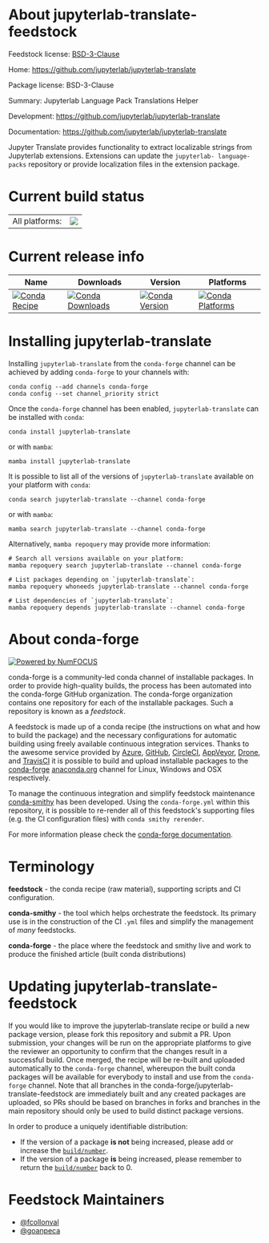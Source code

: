 About jupyterlab-translate-feedstock
====================================

Feedstock license: [BSD-3-Clause](https://github.com/conda-forge/jupyterlab-translate-feedstock/blob/main/LICENSE.txt)

Home: https://github.com/jupyterlab/jupyterlab-translate

Package license: BSD-3-Clause

Summary: Jupyterlab Language Pack Translations Helper

Development: https://github.com/jupyterlab/jupyterlab-translate

Documentation: https://github.com/jupyterlab/jupyterlab-translate

Jupyter Translate provides functionality to extract localizable strings
from Jupyterlab extensions. Extensions can update the `jupyterlab-
language-packs` repository or provide localization files in the extension
package.


Current build status
====================


<table><tr><td>All platforms:</td>
    <td>
      <a href="https://dev.azure.com/conda-forge/feedstock-builds/_build/latest?definitionId=10746&branchName=main">
        <img src="https://dev.azure.com/conda-forge/feedstock-builds/_apis/build/status/jupyterlab-translate-feedstock?branchName=main">
      </a>
    </td>
  </tr>
</table>

Current release info
====================

| Name | Downloads | Version | Platforms |
| --- | --- | --- | --- |
| [![Conda Recipe](https://img.shields.io/badge/recipe-jupyterlab--translate-green.svg)](https://anaconda.org/conda-forge/jupyterlab-translate) | [![Conda Downloads](https://img.shields.io/conda/dn/conda-forge/jupyterlab-translate.svg)](https://anaconda.org/conda-forge/jupyterlab-translate) | [![Conda Version](https://img.shields.io/conda/vn/conda-forge/jupyterlab-translate.svg)](https://anaconda.org/conda-forge/jupyterlab-translate) | [![Conda Platforms](https://img.shields.io/conda/pn/conda-forge/jupyterlab-translate.svg)](https://anaconda.org/conda-forge/jupyterlab-translate) |

Installing jupyterlab-translate
===============================

Installing `jupyterlab-translate` from the `conda-forge` channel can be achieved by adding `conda-forge` to your channels with:

```
conda config --add channels conda-forge
conda config --set channel_priority strict
```

Once the `conda-forge` channel has been enabled, `jupyterlab-translate` can be installed with `conda`:

```
conda install jupyterlab-translate
```

or with `mamba`:

```
mamba install jupyterlab-translate
```

It is possible to list all of the versions of `jupyterlab-translate` available on your platform with `conda`:

```
conda search jupyterlab-translate --channel conda-forge
```

or with `mamba`:

```
mamba search jupyterlab-translate --channel conda-forge
```

Alternatively, `mamba repoquery` may provide more information:

```
# Search all versions available on your platform:
mamba repoquery search jupyterlab-translate --channel conda-forge

# List packages depending on `jupyterlab-translate`:
mamba repoquery whoneeds jupyterlab-translate --channel conda-forge

# List dependencies of `jupyterlab-translate`:
mamba repoquery depends jupyterlab-translate --channel conda-forge
```


About conda-forge
=================

[![Powered by
NumFOCUS](https://img.shields.io/badge/powered%20by-NumFOCUS-orange.svg?style=flat&colorA=E1523D&colorB=007D8A)](https://numfocus.org)

conda-forge is a community-led conda channel of installable packages.
In order to provide high-quality builds, the process has been automated into the
conda-forge GitHub organization. The conda-forge organization contains one repository
for each of the installable packages. Such a repository is known as a *feedstock*.

A feedstock is made up of a conda recipe (the instructions on what and how to build
the package) and the necessary configurations for automatic building using freely
available continuous integration services. Thanks to the awesome service provided by
[Azure](https://azure.microsoft.com/en-us/services/devops/), [GitHub](https://github.com/),
[CircleCI](https://circleci.com/), [AppVeyor](https://www.appveyor.com/),
[Drone](https://cloud.drone.io/welcome), and [TravisCI](https://travis-ci.com/)
it is possible to build and upload installable packages to the
[conda-forge](https://anaconda.org/conda-forge) [anaconda.org](https://anaconda.org/)
channel for Linux, Windows and OSX respectively.

To manage the continuous integration and simplify feedstock maintenance
[conda-smithy](https://github.com/conda-forge/conda-smithy) has been developed.
Using the ``conda-forge.yml`` within this repository, it is possible to re-render all of
this feedstock's supporting files (e.g. the CI configuration files) with ``conda smithy rerender``.

For more information please check the [conda-forge documentation](https://conda-forge.org/docs/).

Terminology
===========

**feedstock** - the conda recipe (raw material), supporting scripts and CI configuration.

**conda-smithy** - the tool which helps orchestrate the feedstock.
                   Its primary use is in the construction of the CI ``.yml`` files
                   and simplify the management of *many* feedstocks.

**conda-forge** - the place where the feedstock and smithy live and work to
                  produce the finished article (built conda distributions)


Updating jupyterlab-translate-feedstock
=======================================

If you would like to improve the jupyterlab-translate recipe or build a new
package version, please fork this repository and submit a PR. Upon submission,
your changes will be run on the appropriate platforms to give the reviewer an
opportunity to confirm that the changes result in a successful build. Once
merged, the recipe will be re-built and uploaded automatically to the
`conda-forge` channel, whereupon the built conda packages will be available for
everybody to install and use from the `conda-forge` channel.
Note that all branches in the conda-forge/jupyterlab-translate-feedstock are
immediately built and any created packages are uploaded, so PRs should be based
on branches in forks and branches in the main repository should only be used to
build distinct package versions.

In order to produce a uniquely identifiable distribution:
 * If the version of a package **is not** being increased, please add or increase
   the [``build/number``](https://docs.conda.io/projects/conda-build/en/latest/resources/define-metadata.html#build-number-and-string).
 * If the version of a package **is** being increased, please remember to return
   the [``build/number``](https://docs.conda.io/projects/conda-build/en/latest/resources/define-metadata.html#build-number-and-string)
   back to 0.

Feedstock Maintainers
=====================

* [@fcollonval](https://github.com/fcollonval/)
* [@goanpeca](https://github.com/goanpeca/)

